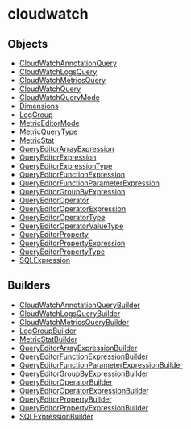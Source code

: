 # cloudwatch

## Objects

 * <span class="badge object-type-interface"></span> [CloudWatchAnnotationQuery](./object-CloudWatchAnnotationQuery.md)
 * <span class="badge object-type-interface"></span> [CloudWatchLogsQuery](./object-CloudWatchLogsQuery.md)
 * <span class="badge object-type-interface"></span> [CloudWatchMetricsQuery](./object-CloudWatchMetricsQuery.md)
 * <span class="badge object-type-disjunction"></span> [CloudWatchQuery](./object-CloudWatchQuery.md)
 * <span class="badge object-type-enum"></span> [CloudWatchQueryMode](./object-CloudWatchQueryMode.md)
 * <span class="badge object-type-map"></span> [Dimensions](./object-Dimensions.md)
 * <span class="badge object-type-interface"></span> [LogGroup](./object-LogGroup.md)
 * <span class="badge object-type-enum"></span> [MetricEditorMode](./object-MetricEditorMode.md)
 * <span class="badge object-type-enum"></span> [MetricQueryType](./object-MetricQueryType.md)
 * <span class="badge object-type-interface"></span> [MetricStat](./object-MetricStat.md)
 * <span class="badge object-type-interface"></span> [QueryEditorArrayExpression](./object-QueryEditorArrayExpression.md)
 * <span class="badge object-type-disjunction"></span> [QueryEditorExpression](./object-QueryEditorExpression.md)
 * <span class="badge object-type-enum"></span> [QueryEditorExpressionType](./object-QueryEditorExpressionType.md)
 * <span class="badge object-type-interface"></span> [QueryEditorFunctionExpression](./object-QueryEditorFunctionExpression.md)
 * <span class="badge object-type-interface"></span> [QueryEditorFunctionParameterExpression](./object-QueryEditorFunctionParameterExpression.md)
 * <span class="badge object-type-interface"></span> [QueryEditorGroupByExpression](./object-QueryEditorGroupByExpression.md)
 * <span class="badge object-type-interface"></span> [QueryEditorOperator](./object-QueryEditorOperator.md)
 * <span class="badge object-type-interface"></span> [QueryEditorOperatorExpression](./object-QueryEditorOperatorExpression.md)
 * <span class="badge object-type-disjunction"></span> [QueryEditorOperatorType](./object-QueryEditorOperatorType.md)
 * <span class="badge object-type-disjunction"></span> [QueryEditorOperatorValueType](./object-QueryEditorOperatorValueType.md)
 * <span class="badge object-type-interface"></span> [QueryEditorProperty](./object-QueryEditorProperty.md)
 * <span class="badge object-type-interface"></span> [QueryEditorPropertyExpression](./object-QueryEditorPropertyExpression.md)
 * <span class="badge object-type-enum"></span> [QueryEditorPropertyType](./object-QueryEditorPropertyType.md)
 * <span class="badge object-type-interface"></span> [SQLExpression](./object-SQLExpression.md)
## Builders

 * <span class="badge builder"></span> [CloudWatchAnnotationQueryBuilder](./builder-CloudWatchAnnotationQueryBuilder.md)
 * <span class="badge builder"></span> [CloudWatchLogsQueryBuilder](./builder-CloudWatchLogsQueryBuilder.md)
 * <span class="badge builder"></span> [CloudWatchMetricsQueryBuilder](./builder-CloudWatchMetricsQueryBuilder.md)
 * <span class="badge builder"></span> [LogGroupBuilder](./builder-LogGroupBuilder.md)
 * <span class="badge builder"></span> [MetricStatBuilder](./builder-MetricStatBuilder.md)
 * <span class="badge builder"></span> [QueryEditorArrayExpressionBuilder](./builder-QueryEditorArrayExpressionBuilder.md)
 * <span class="badge builder"></span> [QueryEditorFunctionExpressionBuilder](./builder-QueryEditorFunctionExpressionBuilder.md)
 * <span class="badge builder"></span> [QueryEditorFunctionParameterExpressionBuilder](./builder-QueryEditorFunctionParameterExpressionBuilder.md)
 * <span class="badge builder"></span> [QueryEditorGroupByExpressionBuilder](./builder-QueryEditorGroupByExpressionBuilder.md)
 * <span class="badge builder"></span> [QueryEditorOperatorBuilder](./builder-QueryEditorOperatorBuilder.md)
 * <span class="badge builder"></span> [QueryEditorOperatorExpressionBuilder](./builder-QueryEditorOperatorExpressionBuilder.md)
 * <span class="badge builder"></span> [QueryEditorPropertyBuilder](./builder-QueryEditorPropertyBuilder.md)
 * <span class="badge builder"></span> [QueryEditorPropertyExpressionBuilder](./builder-QueryEditorPropertyExpressionBuilder.md)
 * <span class="badge builder"></span> [SQLExpressionBuilder](./builder-SQLExpressionBuilder.md)
